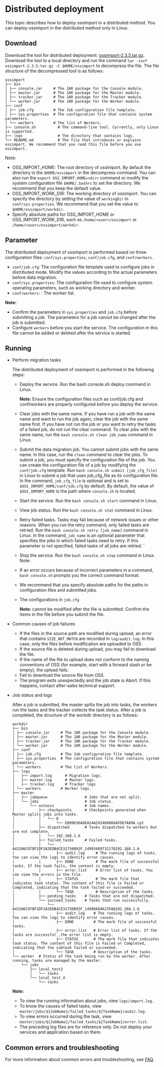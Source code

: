 # Distributed deployment

This topic describes how to deploy ossimport in a distributed method. You can deploy ossimport in the distributed method only in Linux.

## Download

Download the tool for distributed deployment: [ossimport-2.3.5.tar.gz](https://gosspublic.alicdn.com/ossimport/international/distributed/ossimport-2.3.5.tar.gz). Download the tool to a local directory and run the command `tar -zxvf ossimport-2.3.5.tar.gz -C $HOME/ossimport` to decompress the file. The file structure of the decompressed tool is as follows:

```
ossimport
├── bin
│ ├── console.jar     # The JAR package for the Console module.
│ ├── master.jar      # The JAR package for the Master module.
│ ├── tracker.jar     # The JAR package for the Tracker module.
│ └── worker.jar      # The JAR package for the Worker module.
├── conf
│ ├── job.cfg         # The Job configuration file template.
│ ├── sys.properties  # The configuration file that contains system parameters.
│ └── workers         # The list of Workers.
├── console.sh          # The command-line tool. Currently, only Linux is supported.
├── logs                # The directory that contains logs.
└── README.md           # The file that introduces or explains ossimport. We recommend that you read this file before you use ossimport.
```

Note:

-   OSS\_IMPORT\_HOME: The root directory of ossImport. By default the directory is the `$HOME/ossimport` in the decompress command. You can also run the `export OSS_IMPORT_HOME=<dir>` command or modify the system configuration file `$HOME/.bashrc` to set the directory. We recommend that you keep the default value.
-   OSS\_IMPORT\_WORK\_DIR: The working directory of ossimport. You can specify the directory by setting the value of `workingDir` in `conf/sys.properties`. We recommend that you set the value to `$HOME/ossimport/workdir`.
-   Specify absolute paths for OSS\_IMPORT\_HOME or OSS\_IMPORT\_WORK\_DIR, such as `/home/<user>/ossimport` or `/home/<user>/ossimport/workdir`.

## Parameter

The distributed deployment of ossimport is performed based on three configuration files: `conf/sys.properties`, `conf/job.cfg`, and `conf/workers`.

-   `conf/job.cfg`: The configuration file template used to configure jobs in distributed mode. Modify the values according to the actual parameters before data migration.
-   `conf/sys.properties`: The configuration file used to configure system operating parameters, such as working directory and worker.
-   `conf/workers`: : The worker list.

**Note:**

-   Confirm the parameters in `sys.properties` and `job.cfg` before submitting a job. The parameters for a job cannot be changed after the job is submitted.
-   Configure `workers` before you start the service. The configuration in this file cannot be added or deleted after the service is started.

## Running

-   Perform migration tasks

    The distributed deployment of ossimport is performed in the following steps:

    -   Deploy the service. Run the bash console.sh deploy command in Linux.

        **Note:** Ensure the configuration files such as conf/job.cfg and conf/workers are properly configured before you deploy the service.

    -   Clear jobs with the same name. If you have run a job with the same name and want to run the job again, clear the job with the same name first. If you have not run the job or you want to retry the tasks of a failed job, do not run the clear command. To clear jobs with the same name, run the `bash console.sh clean job_name` command in Linux.
    -   Submit the data migration job. You cannot submit jobs with the same name. In this case, run the `clean` command to clear the jobs. To submit a job, you must specify the configuration file of the job. You can create the configuration file of a job by modifying the `conf/job.cfg` template. Run `bash console.sh submit [job_cfg_file]` in Linux to submit a job that uses job\_cfg\_file as its configuration file. In the command, `job_cfg_file` is optional and is set to `$OSS_IMPORT_HOME/conf/job.cfg` by default. By default, the value of `$OSS_IMPORT_HOME` is the path where `console.sh` is located.
    -   Start the service. Run the `bash console.sh start` command in Linux.
    -   View job status. Run the `bash console.sh stat` command in Linux.
    -   Retry failed tasks. Tasks may fail because of network issues or other reasons. When you run the retry command, only failed tasks are retried. Run the `bash console.sh retry [job_name]` command in Linux. In the command, `job_name` is an optional parameter that specifies the jobs in which failed tasks need to retry. If this parameter is not specified, failed tasks of all jobs are retried.``
    -   Stop the service. Run the `bash console.sh stop` command in Linux.
    Note:

    -   If an error occurs because of incorrect parameters in a command, `bash console.sh` prompts you the correct command format.
    -   We recommend that you specify absolute paths for the paths in configuration files and submitted jobs.
    -   The configurations in `job.cfg`

        **Note:** cannot be modified after the file is submitted. Confirm the items in the file before you submit the file.

-   Common causes of job failures
    -   If the files in the source path are modified during upload, an error that contains `SIZE_NOT_MATCH` are recorded in `log/audit.log`. In this case, only the files before modification are uploaded to OSS.
    -   If the source file is deleted during upload, you may fail to download the file.
    -   If the name of the file to upload does not conform to the naming conventions of OSS \(for example, start with a forward slash or be empty\), the upload fails.
    -   Fail to download the source file from OSS.
    -   The program exits unexpectedly and the job state is Abort. If this happens, contact after-sales technical support.
-   Job status and logs

    After a job is submitted, the master splits the job into tasks, the workers run the tasks and the tracker collects the task status. After a job is completed, the structure of the workdir directory is as follows:

    ```
    workdir
    ├── bin
    │ ├── console.jar     # The JAR package for the Console module.
    │ ├── master.jar      # The JAR package for the Master module.
    │ ├── tracker.jar     # The JAR package for the Tracker module.
    │ └── worker.jar      # The JAR package for the Worker module.
    ├── conf
    │ ├── job.cfg         # The Job configuration file template.
    │ ├── sys.properties  # The configuration file that contains system parameters.
    │ └── workers         # The list of Workers.
    ├── logs
    │   ├── import.log      # Migration logs.
    │   ├── master.log      # Master logs.
    │   ├── tracker.log     # Tracker logs
    │ └── workers         # Worker logs.
    ├── master
    │   ├── jobqueue                 # Jobs that are not split.
    │   └── jobs                     # Job status.
    │       └── xxtooss              # Job names.
    │           ├── checkpoints      # Checkpoints generated when Master splits jobs into tasks. 
    │           │   └── 0
    │           │       └── ED09636A6EA24A292460866AFDD7A89A.cpt
    │           ├── dispatched       # Tasks dispatched to workers but are not complete.
    │           │   └── 192.168.1.6
    │           ├── failed_tasks     # Failed tasks.
    │           │   └── A41506C07BF1DF2A3EDB4CE31756B93F_1499348973217@192.168.1.6
    │           │       ├── audit.log     # The running logs of tasks. You can view the logs to identify error causes.
    │           │       ├── DONE          # The mark file of successful tasks. If the task fails, the content is empty.
    │           │       ├── error.list    # Error list of tasks. You can view the errors in the file.
    │           │       ├── STATUS        # The mark file that indicates task status. The content of this file is Failed or Completed, indicating that the task failed or succeeded.
    │           │       └── TASK          # Description of the tasks.
    │           ├── pending_tasks    # Tasks that are not dispatched.
    │           └── succeed_tasks    # Tasks that run successfully.
    │               └── A41506C07BF1DF2A3EDB4CE31756B93F_1499668462358@192.168.1.6
    │                   ├── audit.log    # The running logs of tasks. You can view the logs to identify error causes.
    │                   ├── DONE         # The mark file of successful tasks.
    │                   ├── error.list   # Error list of tasks. If the tasks are successful ,the error list is empty.
    │                   ├── STATUS       # The mark file that indicates task status. The content of this file is Failed or Completed, indicating that the subtask failed or succeeded.
    │                   └── TASK         # Description of the tasks.
    └── worker  # Status of the task being run by the worker. After running, tasks are managed by the master.
        └── jobs
            ├── local_test2
            │   └── tasks
            └── local_test_4
                └── tasks
    ```

    **Note:**

    -   To view the running information about jobs, view `logs/import.log`.
    -   To know the causes of failed tasks, view `master/jobs/${JobName}/failed_tasks/${TaskName}/audit.log`.
    -   To view errors occurred during the task, view `master/jobs/${JobName}/failed_tasks/${TaskName}/error.list`.
    -   The preceding log files are for reference only. Do not deploy your services and application based on them.

## Common errors and troubleshooting

For more information about common errors and troubleshooting, see [FAQ](/intl.en-US/Tools/ossimport/Troubleshooting.md).


